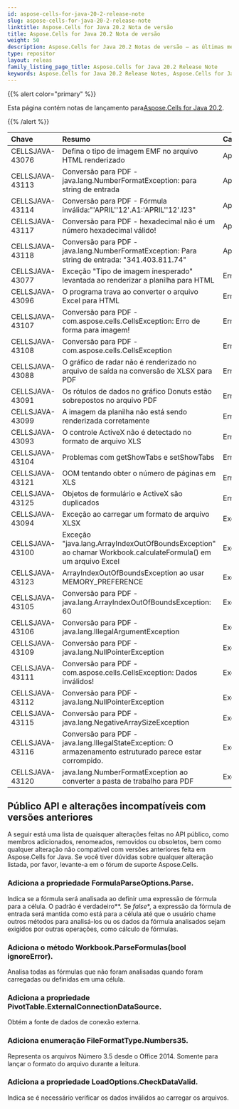 ```yaml
---
id: aspose-cells-for-java-20-2-release-note
slug: aspose-cells-for-java-20-2-release-note
linktitle: Aspose.Cells for Java 20.2 Nota de versão
title: Aspose.Cells for Java 20.2 Nota de versão
weight: 50
description: Aspose.Cells for Java 20.2 Notas de versão – as últimas melhorias, novos recursos e correções
type: repositor
layout: releas
family_listing_page_title: Aspose.Cells for Java 20.2 Release Note
keywords: Aspose.Cells for Java 20.2 Release Notes, Aspose.Cells for Java 20.2 updates and fixe
---
```

{{% alert color="primary" %}}

 Esta página contém notas de lançamento para[Aspose.Cells for Java 20.2](https://releases.aspose.com/cells/java/new-releases/aspose.cells-for-java-20.2/).

{{% /alert %}}

|**Chave**|**Resumo**|**Categoria**|
| :- | :- | :- |
|CELLSJAVA-43076|Defina o tipo de imagem EMF no arquivo HTML renderizado|Aprimoramento|
|CELLSJAVA-43113|Conversão para PDF - java.lang.NumberFormatException: para string de entrada|Aprimoramento|
|CELLSJAVA-43114|Conversão para PDF - Fórmula inválida:"'APRIL''12'.A1:'APRIL''12'.I23"|Aprimoramento|
|CELLSJAVA-43117|Conversão para PDF - hexadecimal não é um número hexadecimal válido!|Aprimoramento|
|CELLSJAVA-43118|Conversão para PDF - java.lang.NumberFormatException: Para string de entrada: "341.403.811.74"|Aprimoramento|
|CELLSJAVA-43077|Exceção "Tipo de imagem inesperado" levantada ao renderizar a planilha para HTML|Erro|
|CELLSJAVA-43096|O programa trava ao converter o arquivo Excel para HTML|Erro|
|CELLSJAVA-43107|Conversão para PDF - com.aspose.cells.CellsException: Erro de forma para imagem!|Erro|
|CELLSJAVA-43108|Conversão para PDF - com.aspose.cells.CellsException|Erro|
|CELLSJAVA-43088|O gráfico de radar não é renderizado no arquivo de saída na conversão de XLSX para PDF|Erro|
|CELLSJAVA-43091|Os rótulos de dados no gráfico Donuts estão sobrepostos no arquivo PDF|Erro|
|CELLSJAVA-43099|A imagem da planilha não está sendo renderizada corretamente|Erro|
|CELLSJAVA-43093|O controle ActiveX não é detectado no formato de arquivo XLS|Erro|
|CELLSJAVA-43104|Problemas com getShowTabs e setShowTabs|Erro|
|CELLSJAVA-43121|OOM tentando obter o número de páginas em XLS|Erro|
|CELLSJAVA-43125|Objetos de formulário e ActiveX são duplicados|Erro|
|CELLSJAVA-43094|Exceção ao carregar um formato de arquivo XLSX|Exceção|
|CELLSJAVA-43100|Exceção "java.lang.ArrayIndexOutOfBoundsException" ao chamar Workbook.calculateFormula() em um arquivo Excel|Exceção|
|CELLSJAVA-43123|ArrayIndexOutOfBoundsException ao usar MEMORY_PREFERENCE|Exceção|
|CELLSJAVA-43105|Conversão para PDF - java.lang.ArrayIndexOutOfBoundsException: 60|Exceção|
|CELLSJAVA-43106|Conversão para PDF - java.lang.IllegalArgumentException|Exceção|
|CELLSJAVA-43109|Conversão para PDF - java.lang.NullPointerException|Exceção|
|CELLSJAVA-43111|Conversão para PDF - com.aspose.cells.CellsException: Dados inválidos!|Exceção|
|CELLSJAVA-43112|Conversão para PDF - java.lang.NullPointerException|Exceção|
|CELLSJAVA-43115|Conversão para PDF - java.lang.NegativeArraySizeException|Exceção|
|CELLSJAVA-43116|Conversão para PDF - java.lang.IllegalStateException: O armazenamento estruturado parece estar corrompido.|Exceção|
|CELLSJAVA-43120|java.lang.NumberFormatException ao converter a pasta de trabalho para PDF|Exceção|
##  **Público API e alterações incompatíveis com versões anteriores**
A seguir está uma lista de quaisquer alterações feitas no API público, como membros adicionados, renomeados, removidos ou obsoletos, bem como qualquer alteração não compatível com versões anteriores feita em Aspose.Cells for Java. Se você tiver dúvidas sobre qualquer alteração listada, por favor, levante-a em o fórum de suporte Aspose.Cells.
###  **Adiciona a propriedade FormulaParseOptions.Parse.**
Indica se a fórmula será analisada ao definir uma expressão de fórmula para a célula. O padrão é verdadeiro**. Se *false**, a expressão da fórmula de entrada será mantida como está para a célula até que o usuário chame outros métodos para analisá-los ou os dados da fórmula analisados sejam exigidos por outras operações, como cálculo de fórmulas.
###  **Adiciona o método Workbook.ParseFormulas(bool ignoreError).**
Analisa todas as fórmulas que não foram analisadas quando foram carregadas ou definidas em uma célula.
###  **Adiciona a propriedade PivotTable.ExternalConnectionDataSource.**
Obtém a fonte de dados de conexão externa.
###  **Adiciona enumeração FileFormatType.Numbers35.**
Representa os arquivos Número 3.5 desde o Office 2014. Somente para lançar o formato do arquivo durante a leitura.
###  **Adiciona a propriedade LoadOptions.CheckDataValid.**
Indica se é necessário verificar os dados inválidos ao carregar os arquivos.
